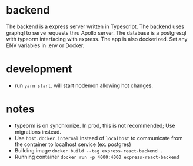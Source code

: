 # backend
The backend is a express server written in Typescript.
The backend uses graphql to serve requests thru Apollo server. 
The database is a postgresql with typeorm interfacing with express.
The app is also dockerized. Set any ENV variables in .env or Docker.
# development
- run `yarn start`. will start nodemon allowing hot changes.
# notes
- typeorm is on synchronize. In prod, this is not recommended; Use migrations instead.
- Use `host.docker.internal` instead of `localhost` to communicate from the container to localhost service (ex. postgres)
- Building image `docker build --tag express-react-backend .`
- Running container `docker run -p 4000:4000 express-react-backend`